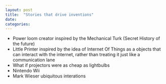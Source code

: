 ```yaml
---
layout: post
title:  "Stories that drive inventions"
date:   
categories:
---
```


- Power loom creator inspired by the Mechanical Turk (Secret History of the future)
- Little Printer inspired by the idea of Internet Of Things as a objects that can interact with the internet, rather than treating it just like a communication lane
- What if projectors were as cheap as lightbulbs
- Nintendo Wii
- Mark Wieser ubiquitous interations
